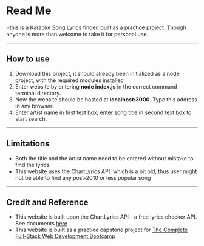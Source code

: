 # Read Me

🎶this is a Karaoke Song Lyrics finder, built as a practice project. Though anyone is more than welcome to take it for personal use.

---
## How to use
1. Download this project, it should already been initialized as a node project, with the required modules installed
2. Enter website by entering **node index.js** in the correct command terminal directory.
3. Now the website should be hosted at **localhost:3000**. Type this address in any browser.
4. Enter artist name in first text box; enter song title in second text box to start search.

---
## Limitations
* Both the title and the artist name need to be entered without mistake to find the lyrics
* This website uses the ChartLyrics API, which is a bit old, thus user might not be able to find any post-2010 or less popular song

---
## Credit and Reference
* This website is built upon the ChartLyrics API - a free lyrics checker API. See documents [here](http://www.chartlyrics.com/api.aspx)
* This website is built as a practice capstone project for [The Complete Full-Stack Web Development Bootcamp](https://www.udemy.com/course/the-complete-web-development-bootcamp/)
